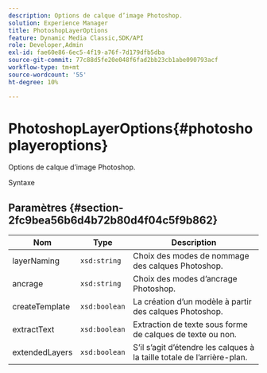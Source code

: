 ```yaml
---
description: Options de calque d’image Photoshop.
solution: Experience Manager
title: PhotoshopLayerOptions
feature: Dynamic Media Classic,SDK/API
role: Developer,Admin
exl-id: fae60e86-6ec5-4f19-a76f-7d179dfb5dba
source-git-commit: 77c88d5fe20e048f6fad2bb23cb1abe090793acf
workflow-type: tm+mt
source-wordcount: '55'
ht-degree: 10%

---
```


# PhotoshopLayerOptions{#photoshoplayeroptions}

Options de calque d’image Photoshop.

Syntaxe

## Paramètres {#section-2fc9bea56b6d4b72b80d4f04c5f9b862}

| Nom | Type | Description |
|---|---|---|
| layerNaming | `xsd:string` | Choix des modes de nommage des calques Photoshop. |
| ancrage | `xsd:string` | Choix des modes d’ancrage Photoshop. |
| createTemplate | `xsd:boolean` | La création d’un modèle à partir des calques Photoshop. |
| extractText | `xsd:boolean` | Extraction de texte sous forme de calques de texte ou non. |
| extendedLayers | `xsd:boolean` | S’il s’agit d’étendre les calques à la taille totale de l’arrière-plan. |
